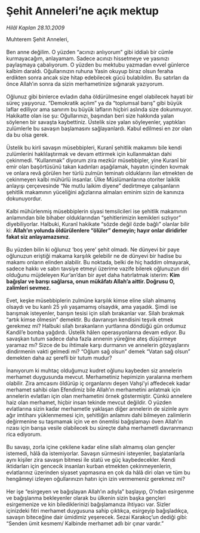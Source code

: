 # Şehit Anneleri’ne açık mektup

*Hilâl Kaplan 28.10.2009*

<div class="yazi">Muhterem Şehit Anneleri, <br/><br/>Ben anne değilim. O yüzden “acınızı anlıyorum” gibi iddialı bir cümle kurmayacağım, anlayamam. Sadece acınızı hissetmeye ve yasınızı paylaşmaya çabalıyorum. O yüzden bu mektubu yazmadan evvel günlerce kalbim daraldı. Oğullarınızın ruhuna Yasin okuyup biraz olsun feraha erdikten sonra ancak size hitap edebilecek gücü bulabildim. Bu satırları da önce Allah’ın sonra da sizin merhametinize sığınarak yazıyorum. <br/><br/>Oğlunuz gibi binlerce evladın daha öldürülmesine engel olabilecek hayati bir süreç yaşıyoruz. “Demokratik açılım” ya da “toplumsal barış” gibi büyük laflar ediliyor ama sanırım bu büyük lafların hiçbiri aslında size dokunmuyor. Hakikatte olan ise şu: Oğullarınızı, başından beri size hakkında yalan söylenen bir savaşta kaybettiniz. Üstelik size yalan söyleyenler, yaptıkları zulümlerle bu savaşın başlamasını sağlayanlardı. Kabul edilmesi en zor olan da bu olsa gerek. <br/><br/>Üstelik bu kirli savaşın müsebbipleri, Kuranî şehitlik makamını bile kendi zulümlerini haklılaştırmak ve devam ettirmek için kullanmaktan dahi çekinmedi. “Kullanmak” diyorum zira mezkûr müsebbipler, yine Kuranî bir emir olan başörtüsünü takan kadınları aşağılamak, hayatın içinden kovmak ve onlara revâ görülen her türlü zulmün teminatı olduklarını ilan etmekten de çekinmeyen kalbi mühürlü insanlar. Ülke Müslümanlarına otoriter laiklik anlayışı çerçevesinde “Ne mutlu laikim diyene” dedirtmeye çalışanların şehitlik makamının yüceliğini ağızlarına almaları eminim sizin de kanınıza dokunuyordur. <br/><br/>Kalbi mühürlenmiş müsebbiplerin siyasi temsilcileri ise şehitlik makamının anlamından bile bihaber olduklarından “şehitlerimizin kemikleri sızlıyor” diyebiliyorlar. Halbuki, Kuranî hakikate “sözde değil özde bağlı” olanlar bilir ki: <b>Allah’ın yolunda öldürülenlere “ölüler” demeyin; hayır onlar diridirler fakat siz anlayamazsınız</b>. <br/><br/>Bu yüzden bilin ki oğlunuz ‘boş yere’ şehit olmadı. Ne dünyevi bir paye oğlunuzun eriştiği makama karşılık gelebilir ne de dünyevi bir hadise bu makamı onların elinden alabilir. Bu noktada, belki de hiç haddim olmayarak, sadece hakkı ve sabrı tavsiye etmeyi üzerime vazife bilerek oğlunuzun diri olduğunu müjdeleyen Kur’an’dan bir ayet daha hatırlatmak isterim: <b>Kim bağışlar ve barışı sağlarsa, onun mükâfatı Allah’a aittir. Doğrusu O, zalimleri sevmez.</b> <br/><br/>Evet, keşke müsebbiplerin zulmüne karşılık kimse eline silah almamış olsaydı ve bu kanlı 25 yılı yaşamamış olsaydık, ama yaşadık. Şimdi ise barışmak isteyenler, barışın tesisi için silah bırakanlar var. Silah bırakmak “artık kimse ölmesin” demektir. Bu davranışın kendisini teşvik etmek gerekmez mi? Halbuki silah bırakanların yurtlarına döndüğü gün ordumuz Kandil’e bomba yağdırdı. Üstelik hâlen operasyonlarına devam ediyor. Bu savaşkan tutum sadece daha fazla annenin yüreğine ateş düşürmeye yaramaz mı? Sizce de bu ihtimale karşı durmanın ve annelerin gözyaşlarını dindirmenin vakti gelmedi mi? “Oğlum sağ olsun” demek “Vatan sağ olsun” demekten daha az şerefli bir tutum mudur? <br/><br/>İnanıyorum ki muhtaç olduğumuz kudret oğlunu kaybeden siz annelerin merhamet duygusunda mevcut. Merhametiniz hepimizin yaralarına merhem olabilir. Zira amcasını öldürüp iç organlarını deşen Vahşi’yi affedecek kadar merhamet sahibi olan Efendimiz bile Allah’ın merhametini anlatmak için annelerin evlatları için olan merhametini örnek göstermiştir. Çünkü annelere haiz olan merhamet, hiçbir insan tekinde mevcut değildir. O yüzden evlatlarına sizin kadar merhametle yaklaşan diğer annelerin de sizinle aynı ağır imtihanı yüklenmemesi için, şehitliğin anlamını dahi bilmeyen zalimlerin değirmenine su taşımamak için ve en önemlisi bağışlamayı öven Allah’ın rızası için barışa vesile olabilecek bu süreçte daha merhametli davranmanızı rica ediyorum. <br/><br/>Bu savaşı, zorla içine çekilene kadar eline silah almamış olan gençler istemedi, hâlâ da istemiyorlar. Savaşın sürmesini isteyenler, başlatanlarla aynı kişiler zira savaşın bitmesi ile statü ve güç kaybedecekler. Kendi iktidarları için gencecik insanları kurban etmekten çekinmeyenlerin, evlatlarınız üzerinden siyaset yapmasına en çok da hâlâ diri olan ve tüm bu hengâmeyi izleyen oğullarınızın hatırı için izin vermemeniz gerekmez mi? <br/><br/>Her işe “esirgeyen ve bağışlayan Allah’ın adıyla” başlayıp, O’ndan esirgenme ve bağışlanma bekleyenler olarak bu ülkenin sizin başka gençleri esirgemenize ve kin bilediklerinizi bağışlamanıza ihtiyacı var. Sizler içinizdeki fıtri merhamet duygusuna sahip çıktıkça, esirgeyip bağışladıkça, savaşın biteceğine dair ümidimiz yeşerecek. Sezai Karakoç’un dediği gibi: “Senden ümit kesmem/ Kalbinde merhamet adlı bir çınar vardır.”
              </div>
